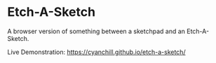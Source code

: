 # Etch-A-Sketch

A browser version of something between a sketchpad and an Etch-A-Sketch.

Live Demonstration: https://cyanchill.github.io/etch-a-sketch/
